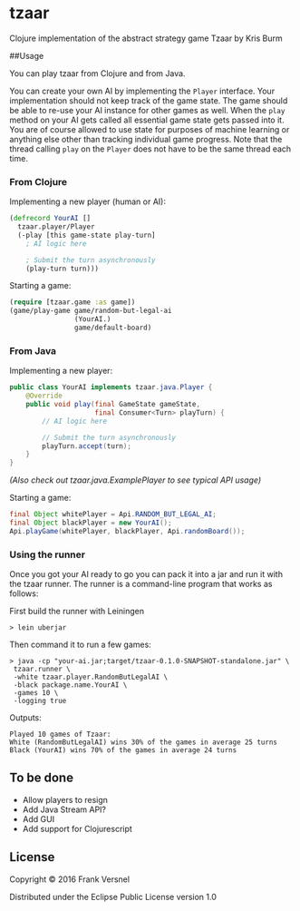 # tzaar

Clojure implementation of the abstract strategy game Tzaar by Kris Burm

##Usage

You can play tzaar from Clojure and from Java.

You can create your own AI by implementing the `Player` interface.
Your implementation should not keep track of the game state.
The game should be able to re-use your AI instance for other games as well.
When the `play` method on your AI
gets called all essential game state gets passed into it.
You are of course allowed to use state for purposes of machine learning or anything
else other than tracking individual game progress.
Note that the thread calling `play` on the `Player` does not have to be the same
thread each time.

### From Clojure

Implementing a new player (human or AI):

```clojure
(defrecord YourAI []
  tzaar.player/Player
  (-play [this game-state play-turn]
    ; AI logic here

    ; Submit the turn asynchronously
    (play-turn turn)))
```

Starting a game:

```clojure
(require [tzaar.game :as game])
(game/play-game game/random-but-legal-ai
                (YourAI.)
                game/default-board)
```

### From Java

Implementing a new player:

```java
public class YourAI implements tzaar.java.Player {
    @Override
    public void play(final GameState gameState,
                     final Consumer<Turn> playTurn) {
        // AI logic here

        // Submit the turn asynchronously
        playTurn.accept(turn);
    }
}
```
*(Also check out tzaar.java.ExamplePlayer to see typical API usage)*

Starting a game:
```java
final Object whitePlayer = Api.RANDOM_BUT_LEGAL_AI;
final Object blackPlayer = new YourAI();
Api.playGame(whitePlayer, blackPlayer, Api.randomBoard());
```

### Using the runner

Once you got your AI ready to go you can pack it into a jar and run it with the tzaar runner.
The runner is a command-line program that works as follows:

First build the runner with Leiningen
```shell
> lein uberjar
```

Then command it to run a few games:
```shell
> java -cp "your-ai.jar;target/tzaar-0.1.0-SNAPSHOT-standalone.jar" \
 tzaar.runner \
 -white tzaar.player.RandomButLegalAI \
 -black package.name.YourAI \
 -games 10 \
 -logging true
```

Outputs:
```shell
Played 10 games of Tzaar:
White (RandomButLegalAI) wins 30% of the games in average 25 turns
Black (YourAI) wins 70% of the games in average 24 turns
```

## To be done

- Allow players to resign
- Add Java Stream API?
- Add GUI
- Add support for Clojurescript

## License

Copyright © 2016 Frank Versnel

Distributed under the Eclipse Public License version 1.0
